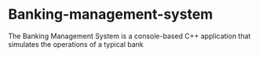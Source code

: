 # Banking-management-system
The Banking Management System is a console-based C++ application that simulates the operations of a typical bank
